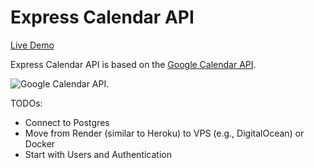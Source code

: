 # Express Calendar API
[Live Demo](https://expresscalendarapi.onrender.com/)

Express Calendar API is based on the [Google Calendar API](https://developers.google.com/calendar/api/guides/overview).

![Google Calendar API.](https://developers.google.com/static/calendar/api/images/calendars-events.png)

TODOs:
- Connect to Postgres
- Move from Render (similar to Heroku) to VPS (e.g., DigitalOcean) or Docker
- Start with Users and Authentication